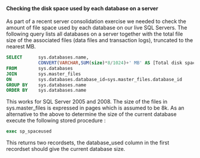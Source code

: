 #### Checking the disk space used by each database on a server

As part of a recent server consolidation exercise we needed to check the amount of file space used by each database on our live SQL Servers. The following query lists all databases on a server together with the total file size of the associated files (data files and transaction logs), truncated to the nearest MB.

```SQL
SELECT      sys.databases.name,
            CONVERT(VARCHAR,SUM(size)*8/1024)+' MB' AS [Total disk space]
FROM        sys.databases
JOIN        sys.master_files
ON          sys.databases.database_id=sys.master_files.database_id
GROUP BY    sys.databases.name
ORDER BY    sys.databases.name
```

This works for SQL Server 2005 and 2008. The size of the files in sys.master_files is expressed in pages which is assumed to be 8k. As an alternative to the above to determine the size of the current database execute the following stored procedure :

```SQL
exec sp_spaceused
```

This returns two recordsets, the database_used column in the first recordset should give the current database size.
